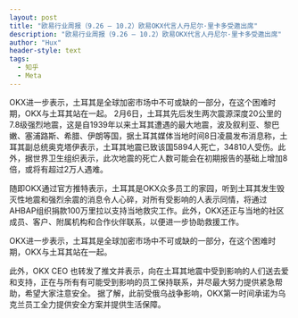 ```yaml
---
layout: post
title: "欧易行业周报（9.26 – 10.2）欧易OKX代言人丹尼尔·里卡多受邀出席"
description: "欧易行业周报（9.26 – 10.2）欧易OKX代言人丹尼尔·里卡多受邀出席"
author: "Hux"
header-style: text
tags:
  - 知乎
  - Meta
---
```

OKX进一步表示，土耳其是全球加密市场中不可或缺的一部分，在这个困难时期，OKX与土耳其站在一起。
2月6日，土耳其先后发生两次震源深度20公里的7.8级强烈地震，这是自1939年以来土耳其遭遇的最大地震，波及叙利亚、黎巴嫩、塞浦路斯、希腊、伊朗等国，据土耳其媒体当地时间8日凌晨发布消息称，土耳其副总统奥克塔伊表示，土耳其地震已致该国5894人死亡，34810人受伤。此外，据世界卫生组织表示，此次地震的死亡人数可能会在初期报告的基础上增加8倍，或将有超过2万人遇难。

随即OKX通过官方推特表示，土耳其是OKX众多员工的家园，听到土耳其发生毁灭性地震和强烈余震的消息令人心碎，对所有受影响的人表示同情，将通过AHBAP组织捐款100万里拉以支持当地救灾工作。此外，OKX还正与当地的社区成员、客户、附属机构和合作伙伴联系，以便进一步协助救援工作。

OKX进一步表示，土耳其是全球加密市场中不可或缺的一部分，在这个困难时期，OKX与土耳其站在一起。

此外，OKX CEO 也转发了推文并表示，向在土耳其地震中受到影响的人们送去爱和支持，正在与所有有可能受到影响的员工保持联系，并尽最大努力提供紧急帮助，希望大家注意安全。 据了解，此前受俄乌战争影响，OKX第一时间承诺为乌克兰员工全力提供安全方案并提供生活保障。
